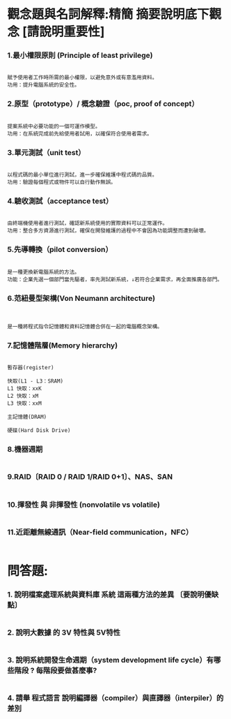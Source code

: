 # 觀念題與名詞解釋:精簡 摘要說明底下觀念 [請說明重要性]

### 1.最小權限原則 (Principle of least privilege)
```

賦予使用者工作時所需的最小權限，以避免意外或有意濫用資料。
功用：提升電腦系統的安全性。

```
### 2.原型（prototype）/ 概念驗證（poc, proof of concept）
```

提案系統中必要功能的一個可運作模型。
功用：在系統完成前先給使用者試用，以確保符合使用者需求。

```
### 3.單元測試（unit test）
```

以程式碼的最小單位進行測試，進一步確保維護中程式碼的品質。
功用：驗證每個程式或物件可以自行動作無誤。

```
### 4.驗收測試（acceptance test）
```

由終端機使用者進行測試，確認新系統使用的實際資料可以正常運作。
功用：整合多方資源進行測試，確保在開發維護的過程中不會因為功能調整而遭到破壞。

```
### 5.先導轉換（pilot conversion）
```

是一種更換新電腦系統的方法。
功能：企業先選一個部門當先驅者，率先測試新系統，↓若符合企業需求，再全面推廣各部門。

```
### 6.范紐曼型架構(Von Neumann architecture)
```


是一種將程式指令記憶體和資料記憶體合併在一起的電腦概念架構。

```
### 7.記憶體階層(Memory hierarchy)
```

暫存器(register)

快取(L1 - L3：SRAM)
L1 快取：xxK
L2 快取：xM
L3 快取：xxM

主記憶體(DRAM)

硬碟(Hard Disk Drive)

```
### 8.機器週期
```

```
### 9.RAID〔RAID 0 / RAID 1/RAID 0+1〕、NAS、SAN
```

```
### 10.揮發性 與 非揮發性 (nonvolatile vs volatile)
```

```
### 11.近距離無線通訊（Near-field communication，NFC）
```

```
# 問答題:

### 1. 說明檔案處理系統與資料庫 系統 這兩種方法的差異 〔要說明優缺點〕
```

```
### 2. 說明大數據 的 3V 特性與 5V特性
```

```
### 3. 說明系統開發生命週期（system development life cycle）有哪些階段 ?  每階段要做甚麼事?
```

```
### 4. 請舉 程式語言 說明編譯器（compiler）與直譯器（interpiler）的差別
```

```
